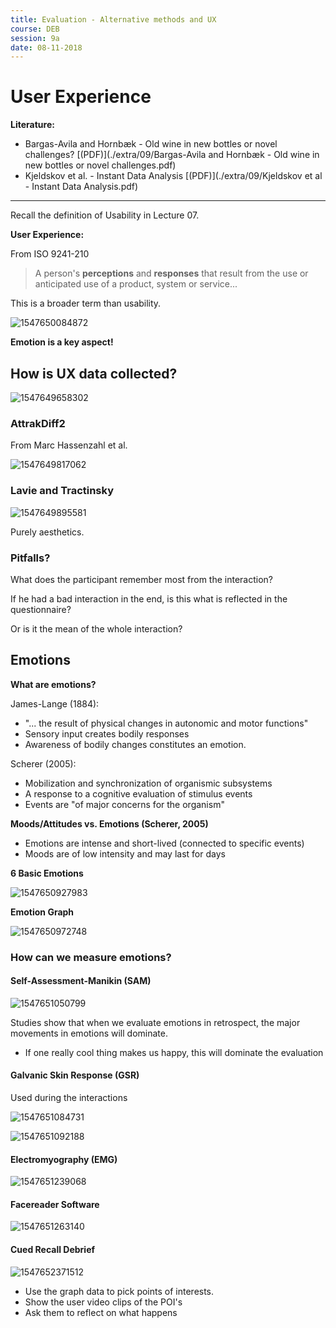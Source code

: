 ```yaml
---
title: Evaluation - Alternative methods and UX
course: DEB
session: 9a
date: 08-11-2018
---
```


# User Experience

**Literature:**

- Bargas-Avila and Hornbæk - Old wine in new bottles or novel challenges? [(PDF)](./extra/09/Bargas-Avila and Hornbæk - Old wine in new bottles or novel challenges.pdf)
- Kjeldskov et al. - Instant Data Analysis [(PDF)](./extra/09/Kjeldskov et al - Instant Data Analysis.pdf)

---

Recall the definition of Usability in Lecture 07.

**User Experience:**

From ISO 9241-210

> A person's **perceptions** and **responses** that result from the use or anticipated use of a product, system or service...

This is a broader term than usability.



![1547650084872](images/1547650084872.png)

**Emotion is a key aspect!**



## How is UX data collected?

![1547649658302](images/1547649658302.png)

### AttrakDiff2

From Marc Hassenzahl et al.

![1547649817062](images/1547649817062.png)

### Lavie and Tractinsky

![1547649895581](images/1547649895581.png)

Purely aesthetics.

### Pitfalls?

What does the participant remember most from the interaction?

If he had a bad interaction in the end, is this what is reflected in the questionnaire?

Or is it the mean of the whole interaction? 



## Emotions

**What are emotions?**

James-Lange (1884):

* "... the result of physical changes in autonomic and motor functions"
* Sensory input creates bodily responses
* Awareness of bodily changes constitutes an emotion.

Scherer (2005):

* Mobilization and synchronization of organismic subsystems
* A response to a cognitive evaluation of stimulus events
* Events are "of major concerns for the organism"



**Moods/Attitudes vs. Emotions (Scherer, 2005)**

* Emotions are intense and short-lived (connected to specific events)
* Moods are of low intensity and may last for days



**6 Basic Emotions**

![1547650927983](images/1547650927983.png)

**Emotion Graph**

![1547650972748](images/1547650972748.png)

### How can we measure emotions?

#### **Self-Assessment-Manikin (SAM)**

![1547651050799](images/1547651050799.png)

Studies show that when we evaluate emotions in retrospect, the major movements in emotions will dominate.

- If one really cool thing makes us happy, this will dominate the evaluation



#### **Galvanic Skin Response (GSR)**

Used during the interactions

![1547651084731](images/1547651084731.png)

![1547651092188](images/1547651092188.png)

#### Electromyography (EMG)

![1547651239068](images/1547651239068.png)

#### Facereader Software

![1547651263140](images/1547651263140.png)



#### Cued Recall Debrief

![1547652371512](images/1547652371512.png)

* Use the graph data to pick points of interests.
* Show the user video clips of the POI's
* Ask them to reflect on what happens









